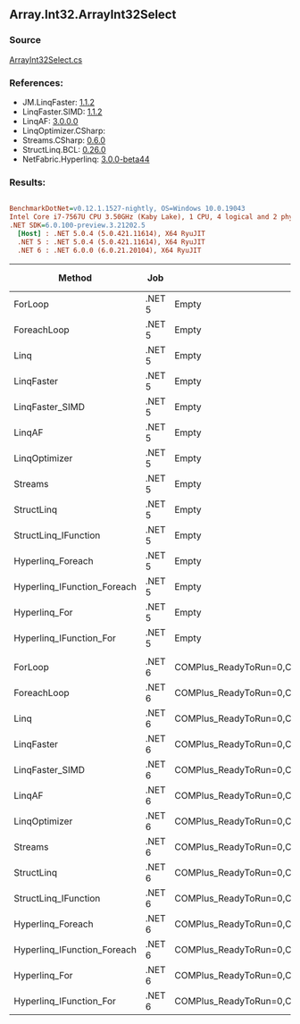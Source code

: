 ﻿## Array.Int32.ArrayInt32Select

### Source
[ArrayInt32Select.cs](../LinqBenchmarks/Array/Int32/ArrayInt32Select.cs)

### References:
- JM.LinqFaster: [1.1.2](https://www.nuget.org/packages/JM.LinqFaster/1.1.2)
- LinqFaster.SIMD: [1.1.2](https://www.nuget.org/packages/LinqFaster.SIMD/1.0.3)
- LinqAF: [3.0.0.0](https://www.nuget.org/packages/LinqAF/3.0.0.0)
- LinqOptimizer.CSharp: [](https://www.nuget.org/packages/LinqOptimizer.CSharp/)
- Streams.CSharp: [0.6.0](https://www.nuget.org/packages/Streams.CSharp/0.6.0)
- StructLinq.BCL: [0.26.0](https://www.nuget.org/packages/StructLinq/0.26.0)
- NetFabric.Hyperlinq: [3.0.0-beta44](https://www.nuget.org/packages/NetFabric.Hyperlinq/3.0.0-beta44)

### Results:
``` ini

BenchmarkDotNet=v0.12.1.1527-nightly, OS=Windows 10.0.19043
Intel Core i7-7567U CPU 3.50GHz (Kaby Lake), 1 CPU, 4 logical and 2 physical cores
.NET SDK=6.0.100-preview.3.21202.5
  [Host] : .NET 5.0.4 (5.0.421.11614), X64 RyuJIT
  .NET 5 : .NET 5.0.4 (5.0.421.11614), X64 RyuJIT
  .NET 6 : .NET 6.0.0 (6.0.21.20104), X64 RyuJIT


```
|                      Method |    Job |                                                   EnvironmentVariables |  Runtime | Count |          Mean |         Error |        StdDev |    Ratio | RatioSD |   Gen 0 | Gen 1 | Gen 2 | Allocated |
|---------------------------- |------- |----------------------------------------------------------------------- |--------- |------ |--------------:|--------------:|--------------:|---------:|--------:|--------:|------:|------:|----------:|
|                     ForLoop | .NET 5 |                                                                  Empty | .NET 5.0 |   100 |      55.72 ns |      0.126 ns |      0.118 ns |     1.00 |    0.00 |       - |     - |     - |         - |
|                 ForeachLoop | .NET 5 |                                                                  Empty | .NET 5.0 |   100 |      55.39 ns |      0.055 ns |      0.052 ns |     0.99 |    0.00 |       - |     - |     - |         - |
|                        Linq | .NET 5 |                                                                  Empty | .NET 5.0 |   100 |     696.92 ns |      2.242 ns |      1.751 ns |    12.51 |    0.05 |  0.0229 |     - |     - |      48 B |
|                  LinqFaster | .NET 5 |                                                                  Empty | .NET 5.0 |   100 |     254.57 ns |      1.462 ns |      1.296 ns |     4.57 |    0.02 |  0.2027 |     - |     - |     424 B |
|             LinqFaster_SIMD | .NET 5 |                                                                  Empty | .NET 5.0 |   100 |     109.82 ns |      0.529 ns |      0.494 ns |     1.97 |    0.01 |  0.2027 |     - |     - |     424 B |
|                      LinqAF | .NET 5 |                                                                  Empty | .NET 5.0 |   100 |     417.05 ns |      1.061 ns |      0.886 ns |     7.48 |    0.02 |       - |     - |     - |         - |
|               LinqOptimizer | .NET 5 |                                                                  Empty | .NET 5.0 |   100 |  37,010.15 ns |    209.797 ns |    185.979 ns |   664.21 |    3.55 | 13.1226 |     - |     - |  27,515 B |
|                     Streams | .NET 5 |                                                                  Empty | .NET 5.0 |   100 |   1,511.49 ns |      7.159 ns |      6.696 ns |    27.13 |    0.16 |  0.2785 |     - |     - |     584 B |
|                  StructLinq | .NET 5 |                                                                  Empty | .NET 5.0 |   100 |     231.40 ns |      0.414 ns |      0.323 ns |     4.15 |    0.01 |  0.0153 |     - |     - |      32 B |
|        StructLinq_IFunction | .NET 5 |                                                                  Empty | .NET 5.0 |   100 |     164.62 ns |      0.222 ns |      0.186 ns |     2.95 |    0.01 |       - |     - |     - |         - |
|           Hyperlinq_Foreach | .NET 5 |                                                                  Empty | .NET 5.0 |   100 |     273.67 ns |      0.571 ns |      0.477 ns |     4.91 |    0.01 |       - |     - |     - |         - |
| Hyperlinq_IFunction_Foreach | .NET 5 |                                                                  Empty | .NET 5.0 |   100 |     184.64 ns |      0.242 ns |      0.226 ns |     3.31 |    0.01 |       - |     - |     - |         - |
|               Hyperlinq_For | .NET 5 |                                                                  Empty | .NET 5.0 |   100 |     220.03 ns |      0.514 ns |      0.429 ns |     3.95 |    0.01 |       - |     - |     - |         - |
|     Hyperlinq_IFunction_For | .NET 5 |                                                                  Empty | .NET 5.0 |   100 |     117.40 ns |      2.053 ns |      3.256 ns |     2.12 |    0.08 |       - |     - |     - |         - |
|                             |        |                                                                        |          |       |               |               |               |          |         |         |       |       |           |
|                     ForLoop | .NET 6 | COMPlus_ReadyToRun=0,COMPlus_TC_QuickJitForLoops=1,COMPlus_TieredPGO=1 | .NET 6.0 |   100 |      56.09 ns |      0.212 ns |      0.188 ns |     1.00 |    0.00 |       - |     - |     - |         - |
|                 ForeachLoop | .NET 6 | COMPlus_ReadyToRun=0,COMPlus_TC_QuickJitForLoops=1,COMPlus_TieredPGO=1 | .NET 6.0 |   100 |      55.94 ns |      0.158 ns |      0.140 ns |     1.00 |    0.00 |       - |     - |     - |         - |
|                        Linq | .NET 6 | COMPlus_ReadyToRun=0,COMPlus_TC_QuickJitForLoops=1,COMPlus_TieredPGO=1 | .NET 6.0 |   100 |     456.32 ns |      1.521 ns |      1.348 ns |     8.14 |    0.04 |  0.0229 |     - |     - |      48 B |
|                  LinqFaster | .NET 6 | COMPlus_ReadyToRun=0,COMPlus_TC_QuickJitForLoops=1,COMPlus_TieredPGO=1 | .NET 6.0 |   100 |     245.02 ns |      0.936 ns |      0.876 ns |     4.37 |    0.03 |  0.2027 |     - |     - |     424 B |
|             LinqFaster_SIMD | .NET 6 | COMPlus_ReadyToRun=0,COMPlus_TC_QuickJitForLoops=1,COMPlus_TieredPGO=1 | .NET 6.0 |   100 |     288.74 ns |      0.858 ns |      0.802 ns |     5.15 |    0.03 |  0.2027 |     - |     - |     424 B |
|                      LinqAF | .NET 6 | COMPlus_ReadyToRun=0,COMPlus_TC_QuickJitForLoops=1,COMPlus_TieredPGO=1 | .NET 6.0 |   100 |     560.80 ns |      1.841 ns |      1.632 ns |    10.00 |    0.05 |       - |     - |     - |         - |
|               LinqOptimizer | .NET 6 | COMPlus_ReadyToRun=0,COMPlus_TC_QuickJitForLoops=1,COMPlus_TieredPGO=1 | .NET 6.0 |   100 | 232,882.76 ns | 17,932.524 ns | 49,089.994 ns | 4,136.98 |  872.14 |       - |     - |     - |  28,088 B |
|                     Streams | .NET 6 | COMPlus_ReadyToRun=0,COMPlus_TC_QuickJitForLoops=1,COMPlus_TieredPGO=1 | .NET 6.0 |   100 |   1,359.56 ns |      5.759 ns |      5.387 ns |    24.24 |    0.13 |  0.2785 |     - |     - |     584 B |
|                  StructLinq | .NET 6 | COMPlus_ReadyToRun=0,COMPlus_TC_QuickJitForLoops=1,COMPlus_TieredPGO=1 | .NET 6.0 |   100 |     210.70 ns |      0.457 ns |      0.382 ns |     3.76 |    0.02 |  0.0153 |     - |     - |      32 B |
|        StructLinq_IFunction | .NET 6 | COMPlus_ReadyToRun=0,COMPlus_TC_QuickJitForLoops=1,COMPlus_TieredPGO=1 | .NET 6.0 |   100 |     168.35 ns |      0.183 ns |      0.163 ns |     3.00 |    0.01 |       - |     - |     - |         - |
|           Hyperlinq_Foreach | .NET 6 | COMPlus_ReadyToRun=0,COMPlus_TC_QuickJitForLoops=1,COMPlus_TieredPGO=1 | .NET 6.0 |   100 |     208.76 ns |      2.523 ns |      2.237 ns |     3.72 |    0.05 |       - |     - |     - |         - |
| Hyperlinq_IFunction_Foreach | .NET 6 | COMPlus_ReadyToRun=0,COMPlus_TC_QuickJitForLoops=1,COMPlus_TieredPGO=1 | .NET 6.0 |   100 |     187.41 ns |      0.521 ns |      0.435 ns |     3.34 |    0.01 |       - |     - |     - |         - |
|               Hyperlinq_For | .NET 6 | COMPlus_ReadyToRun=0,COMPlus_TC_QuickJitForLoops=1,COMPlus_TieredPGO=1 | .NET 6.0 |   100 |     222.43 ns |      0.975 ns |      0.761 ns |     3.97 |    0.02 |       - |     - |     - |         - |
|     Hyperlinq_IFunction_For | .NET 6 | COMPlus_ReadyToRun=0,COMPlus_TC_QuickJitForLoops=1,COMPlus_TieredPGO=1 | .NET 6.0 |   100 |      99.08 ns |      0.261 ns |      0.244 ns |     1.77 |    0.01 |       - |     - |     - |         - |

